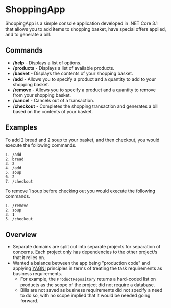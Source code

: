 # ShoppingApp
ShoppingApp is a simple console application developed in .NET Core 3.1 that allows you to add items to shopping basket, have special offers applied, and to generate a bill.

## Commands

- **/help** - Displays a list of options.
- **/products** - Displays a list of available products.
- **/basket** - Displays the contents of your shopping basket.
- **/add** - Allows you to specify a product and a quantity to add to your shopping basket.
- **/remove** - Allows you to specify a product and a quantity to remove from your shopping basket.
- **/cancel** - Cancels out of a transaction.
- **/checkout** - Completes the shopping transaction and generates a bill based on the contents of your basket.

## Examples

To add 2 bread and 2 soup to your basket, and then checkout, you would execute the following commands.
```
1. /add
2. bread
3. 2
4. /add
5. soup
6. 2
7. /checkout
```

To remove 1 soup before checking out you would execute the following commands.
```
1. /remove
2. soup
3. 1
5. /checkout
```

## Overview

- Separate domains are split out into separate projects for separation of concerns. Each project only has dependencies to the other project/s that it relies on.
- Wanted a balance between the app being "production code" and applying [YAGNI](https://martinfowler.com/bliki/Yagni.html) principles in terms of treating the task requirements as business requirements.
  - For example, the ```ProductRepository``` returns a hard-coded list on products as the scope of the project did not require a database.
  - Bills are not saved as business requirements did not specify a need to do so, with no scope implied that it would be needed going forward.
